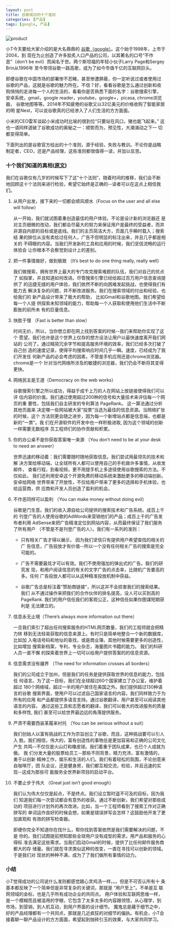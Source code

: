 ```yaml
---
layout: post
title: 谷歌成功的十个准则
categories: [产品]
tags: [google, 产品]
---
```


![product](https://lh4.googleusercontent.com/-idE_9NcjEJM/U1NCpgTgNmI/AAAAAAAAHk8/BpzwL3m1jI0/w1600-h600-no/Google-Products.jpg)

小T今天要给大家介绍的是大名鼎鼎的
[谷歌（google）](http://www.google.com)。这个始于1998年，上市于2004，到
现在为止创造了许多脍炙人口产品的公司，以其著名的口号“不作恶”（don't be
evil）而闻名于世。两个斯坦福的年轻小伙子Larry Page和Sergey Brin从1996年
至今带领谷歌一路高歌，成为了如今市值千亿的互联网巨头。

即便谷歌在中国市场的部署惨不忍睹，甚至惨遭屏蔽，你一定听说过或者使用过
谷歌的产品，这就是谷歌的魅力所在。不信？好，看看谷歌是怎么通过创新和收
购悄悄的走进每一个人的生活的，看看你是否熟悉下面的名字：谷歌搜索引擎，
安卓系统，gmail，google reader，youtube，google+，picasa, chrome浏览器，
谷歌地图等等。2014年不知疲倦的谷歌又以32亿美元的价格收购了智能家居的明
星Nest，可以说谷歌真的已经渗入了人们生活的方方面面。

小米的CEO雷军谈起小米成功时比喻的很到位“只要站在风口，猪也能飞起来。”
这也一语同样道破了谷歌成功的奥秘之一：顺势而为，预见性，大潮涌动之下一
切都变得简单。

下面列出的是谷歌官方给出的十个准则，源于经验，失败与教训。不论你是战略
制定者，CEO，还是产品经理，这些准则都很值得一读，并加以反思。

### 十个我们知道的真相([原文](https://www.google.com/about/company/philosophy/))
	
我们在谷歌仅有几岁的时候写下了这“十个法则”，随着时间的推移，我们会不断
地回顾这十个法则来进行检验，希望它始终是正确的--读者可以在这点上相信我
们。

1. 从用户出发，接下来的一切都会顺风顺水（Focus on the user and all else
   will follow）

	从一开始，我们就试图着重创造最佳的用户体验。不论是设计新的浏览器还
	是对主页细微的改动，我们都会尽最大的努力来保证用户是最终的受益者，而并
	非源自内部的目标或是底线。我们的主页简洁大方，页面几乎瞬时载入；搜索结
	果的排位从没有卖给过任何人，广告不但明显的标注出来，并且几乎都是相关的
	不碍眼的内容。当我们开发新的工具和应用的时候，我们坚信流畅的运行体验会
	让你根本不会察觉到设计上的差别。

2. 把一件事情做好，做到极致 （It’s best to do one thing really, really
   well）

	我们做搜索，拥有世界上最大的专门攻克搜索难题的队伍，我们对自己的优点了
	如指掌，并且知道如何改进。尽管搜索引擎已经给超过百万用户信息查询提供了
	的迅捷无缝的用户体验，我们依然不断的向困难发起挑战，也使得我们有能力去
	解决复杂的问题，并不断改进服务。我们在搜索领域的付出和经验，也给我们的
	新产品设计带来了极大的帮助， 比如Gmail和谷歌地图。我们希望给每一个人提
	供探索未知领域的能力，帮助每一个人获取和使用他们生活中不断膨胀的前所未
	有的巨量信息。

3. 快胜于慢 （Fast is better than slow）

	时间无价，所以，当你想立即在网上找到答案的时候--我们来帮助你实现了这个
	愿望。我们也许是这个世界上仅存的想方设法让用户以最快速度离开我们网站的
	公司了。通过精简冗余字节和提高服务环境的效率，我们已经多次打破了自己创
	造的速度记录，使得平均搜索响应时间几乎一瞬。速度，已经成为了我们开发任
	何新产品的必会考虑的因素，不管是手机应用还是chrome浏览器。chrome是一个
	针对当代网络所涉及的敏捷的浏览器，我们仍会不断将其变得更快。

4. 网络民主是王道（Democracy on the web works）

	谷歌搜索引擎之所以成功，得益于成千上万的人在网站上放链接使得我们可以评
	估内容的价值。我们通过使用超过200种的信号和大量技术来评估每一个网页的重
	要性，包括我们自主研发的专利算法 PageRank。 这一算法通过分析其他页面来
	决定哪一些网站被大家“投票”当选为最佳的信息资源。当网络扩张的时候，这个
	方法则更会随之进步，因为每一个新增站点都是信息端，也都是新的“一票”。我
	们在开源软件的开发中也一样积极进取, 因为这个领域的创新一样需要无数程序
	员工程师们的协作贡献和积累。

5. 你的办公桌不是你获取答案唯一来源 （You don’t need to be at your
   desk to need an answer）

	世界迅速的移动着：我们需要随时随地获取信息。我们尝试用最领先的技术和解
	决方案给移动端，让全球所有人都可以使用自己的手机做许多事情，从收发邮件，
	查看行程，到看视频，更不用提手机上多途径使用谷歌搜索的方法。不仅如此，
	我们还利用安卓这个开源免费的移动系统来激励更多的移动端创新。安卓给网络
	世界带来了开放性，不仅给用户带来了更多的选择和手机体验，也给运营商，供
	应商和开发人员创造了盈利的机会。

6. 不作恶同样可以盈利 （You can make money without doing evil）

	谷歌是门生意。我们的收入源自给公司提供的搜索技术和广告系统。成百上千的
	刊登广告的人使用谷歌的AdWords来营销他们的产品；成百上千的广告发布者利用
	AdSense来把广告精准定位到网站内容，从而最终保证了我们服务了所有用户
	（不管是不是刊登广告的人）。我们有一系列的准则：

	- 只有相关广告才得以展示， 因为我们坚信只有提供用户希望查找的相关的广
	告信息，广告投放才有价值--所以一个没有任何相关广告的搜索是完全可能的。

	- 广告不需要最炫才可以有效。我们不使用强加的弹出式的广告。我们的研究发
	现，和用户阅读信息的有关的文字广告的点击率，比随机广告要高的多。任何
	广告投放人都可以从这种精准投放机制中获益。

	- 谷歌广告总是标注着”赞助商链接“，所以这并不会损害我们的搜索结果。我们
	从不通过操作来把我们的合作伙伴的排名提高，没人可以买到高的
	PageRank. 我们的用户信任我们的客观公正，这种信任如果你图谋短期获利是
	无法建立的。


7. 信息永无止境（There’s always more information out there）

	一旦我们索引了超出任何搜索服务的HTML网页数量，我们的工程师就会把精力转
	移到无法轻易获取的信息来源上。有时只是简单地整合一个新的数据库，比如加
	入电话号码和地址的查找，或是商业簿。其他时候需要更多的创造性，比如增加
	搜索新档案，专利，专业杂志，海量图片书籍的能力。 我们的科研人员一直不懈
	的探索着世界上一切可以给用户提供答案的的信息资源。

8. 信息需求没有疆界 （The need for information crosses all borders）

	我们的公司成立于加州，但是我们的任务是提供获取世界的信息的能力，包括任
	何语言。为了这一目标，我们在全球超过60个国家建立了办公室，维护着超过
	180个网络域，超过一半的用户居住在美国之外。我们提供超过130种语言的谷歌
	搜索界面，使用户可以过滤自己国家语言的内容。我们同样致力于为所有的应用
	和产品都提供多语言支持。通过谷歌翻译，用户甚至可以阅读其他语言的内容。
	通过这些工具和志愿者的翻译，我们可以极大的改进服务的质量和多样性, 我们
	甚至可以给世界最边远的角落提供服务。


9. 严肃不需要西装革履来衬托 （You can be serious without a suit）

	我们创始人以富有挑战的工作为宗旨创立了谷歌，而且，这种挑战要可以引人入
	胜。我们相信，伟大的，富有创造性的事物总是更加容易和正确的公司文化产生
	共鸣--不仅仅是火山灯和橡皮球。我们着重于团队成果，也已个人成就为傲。 我
	们分发大量的股票给员工--那些不同背景，精力充沛，富有激情的， 勇于以创新
	精神工作，娱乐和生活的人们。我们有着轻松的氛围，不论创意来自咖啡厅，团
	队会议，还是健身房，我们都互相交流，检验，并且迅速的实现--这成为那些可
	能服务全世界新项目的启动平台。

10. 不要止步于伟大 （Great just isn’t good enough）

	我们认为伟大仅仅是起点，不是终点。我们设立暂时遥不可及的目标，因为我们
	知道我们每一次尝试都会有意外的收获。通过不断创新，我们希望对那些成功的
	项目进行计划外的再次改进。比如，当一个工程师看到了搜索工作对正确拼写的
	单词运作良好的时候会想，如果是错误拼写会怎样？这鼓励他开发了更加直观和
	有效的拼写检查器。

	即便你完全不知道你在找什么，帮你找到答案依然是我们需要解决的问题，不是
	你的。我们试图提前预知那些全球用户没有成型的需求，用产品和服务的心得标
	准去满足这些需求。当我们启动Gmail的时候，提供了比任何邮件服务商都大的存
	储量。我们就在寻求类似这种的改变，一直在寻找可以创新的领域。于是我们对
	现状的种种不满，成为了了我们做所有事情的动力。

### 小结

小T觉得成功的公司说什么准则都感觉跟心灵鸡汤一样。。。但是不可否认所有十
条基本都反映了一个简单但是非常复杂的关键词，那就是 “用户至上”。不单是互
联网领域的金标，也是几乎所有成功企业的共同点。 用户体验和互联网思维一样，
是一个模糊而且被滥用的字眼，它包含了太多太多的内容跟领悟，从心理学，到
市场，到营销，到人机互动，到用户界面的设计细节。 魔鬼总是藏于细节之中，
好的产品经理都有一个共同点，那就是几近疯狂的对细节的偏执。有机会，小T会
接着聊一聊产品设计的方方面面，希望起到抛砖引玉的效果，与大家共同学习。







